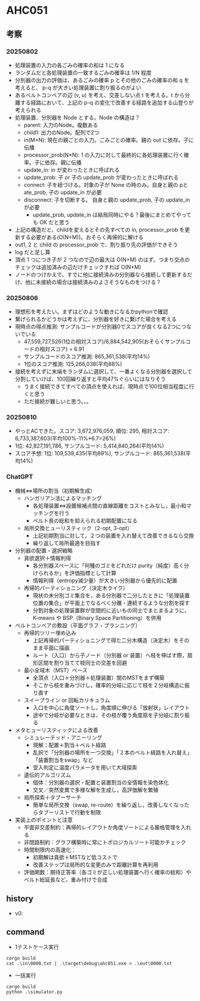 # AHC051

## 考察

### 20250802

- 処理装置の入力の各ごみの確率の和は 1 になる
- ランダムだと各処理装置の一致するごみの確率は 1/N 程度
- 分別器の出力の評価は、あるごみの確率 p とその他のごみの確率の和 q を考えると、 p-q が大きい処理装置に割り振るのがよい
- あるベルトコンベアの辺 (v, u) を考え、交差しない点 t を考える。t から分離する経路において、上記の p-q の変化で改善する経路を追加する山登りが考えられる
- 処理装置、分別器を Node とする。Node の構造は？
  - parent: 入力のNode。複数ある
  - child1: 出力のNode。配列で2つ
  - in(M×N): 現在の親ごとの入力。ごみごとの確率。親の out に依存。子に伝播
  - processor_prob(N×N): 1 の入力に対して最終的に各処理装置に行く確率。子に依存。親に伝播
  - update_in: in が変わったときに呼ばれる
  - update_prob: 子 or 子の update_prob が変わったときに呼ばれる
  - connect: 子を紐づける。対象の子が None の時のみ。自身と親の pとate_prob, 子の update_in が必要
  - disconnect: 子を切断する。 自身と親の update_prob, 子の update_in が必要
    - update_prob, update_in は結局同時にやる？最後にまとめてやっても OK だと思う
- 上記の構造だと、childを変えるとその先すべての in, processor_prob を更新する必要がある(O(N+M))。おそらく再帰的に解ける
- out1, 2 と child の processor_prob で、割り振り先の評価ができそう
- log だと足し算
- 頂点 1 つにつき子が 2 つなので辺の最大は O(N+M) のはず。つまり交点のチェックは追加済みの辺だけチェックすれば O(N+M)
- ノードのつけかえで、すでに他に接続済みの分別器なら接続して更新するだけ、他に未接続の場合は接続済みのよさそうなものをつける？

### 20250806

- 理想形を考えたい。まずはどのような動きになるかpythonで確認
- 繋げられるかどうかは考えずに、分別器を好きに繋げた場合を考える
- 現時点の得点推測: サンプルコードが分別器0でスコアが良くなる2つにつないでいる
  - 47,559,727,526(1位の相対スコア)/6,884,542,905(おそらくサンプルコードの相対スコア) = 6.91
  - サンプルコードのスコア推測: 865,361,538(平均14%)
  - 1位のスコア推測: 125,266,038(平均88%)
- 接続を考えずに末端をランダムに選択して、一番よくなる分別器を選択して分割していけば、100回繰り返すと平均47%ぐらいにはなりそう
  - うまく接続できてすべての頂点を使えれば、現時点で100位相当程度に行くと思う
  - ただ接続が難しいと思う。。。

### 20250810

- やっとACできた。スコア: 3,672,976,059, 順位: 295, 相対スコア: 6,733,387,603(平均100%-11%*6.7=26%)
- 1位: 42,827,191,786, サンプルコード: 5,414,840,264(平均14%)
- スコア予想: 1位: 109,539,435(平均89%), サンプルコード: 865,361,538(平均14%)

### ChatGPT

- 機械⇔場所の割当（初期解生成）
  - ハンガリアン法によるマッチング
    - 各処理装置⇔設置候補点間の直線距離をコストとみなし，最小和マッチングを行う
    - ベルト長の総和を抑えられる初期配置になる
  - 局所交換ヒューリスティック（2-opt, 3-opt）
    - 上記初期割当に対して，２つの装置を入れ替えて改善できるなら交換
    - 繰り返して局所最適を目指す
- 分別器の配置・選択戦略
  - 貪欲選択＋情報利得
    - 各分別器スペースに「何種のゴミをどれだけ purity（純度）高く分けられるか」を評価指標として計算
    - 情報利得（entropy減少量）が大きい分別器から優先的に配置
  - 再帰的パーティショニング（決定木ライク）
    - 現状の未分別ゴミ集合を，ある分別器で二分したときに「処理装置位置の集合」が平面上でなるべく分離・連続するような分割を探す
    - 分割対象の処理装置群が空間的に近いもの同士でまとまるように，K-means や BSP（Binary Space Partitioning）を併用
- ベルトコンベアの敷設（平面グラフ・プランニング）
  - 再帰的ツリー埋め込み
    - 上記再帰的パーティショニングで得た二分木構造（決定木）をそのまま平面に描画
    - ルート（入口）から子ノード（分別器 or 装置）へ枝を伸ばす際，扇形区間を割り当てて枝同士の交差を回避
  - 最小全域木（MST）ベース
    - 全頂点（入口＋分別器＋処理装置）間のMSTをまず構築
    - そこから枝を重みづけし，確率的分岐に応じて枝を２分岐構造に振り直す
  - スイープライン or 回転カリキュラム
    - 入口を中心に角度ソートし，角度順に伸びる「放射状」レイアウト
    - 途中で分岐が必要なときは，その枝が覆う角度扇を子分岐に割り振る
- メタヒューリスティックによる改善
  - シミュレーテッド・アニーリング
    - 現解：配置＋割当＋ベルト経路
    - 乱択で「分別器の場所を一つ交換」「２本のベルト経路を入れ替え」「装置割当をswap」など
    - 受入判定に温度パラメータを用いて大域探索
  - 遺伝的アルゴリズム
    - 個体：分別器の選択・配置と装置割当の全情報を染色体化
    - 交叉／突然変異で多様な解を生成し，高評価解を繁殖
  - 局所探索＋タブーサーチ
    - 簡単な局所交換（swap, re-route）を繰り返し，改善しなくなったらタブーリストで行動を制限
- 実装上のポイントと注意
  - 平面非交差制約：再帰的レイアウトか角度ソートによる厳格管理を入れる
  - 非閉路制約：グラフ構築時に常にトポロジカルソート可能かチェック
  - 時間制限内の高速化：
    - 初期解は貪欲＋MSTなど低コストで
    - 改善ステップは局所的な変更のみで距離計算を再利用
  - 評価関数：期待正答率（各ゴミが正しい処理装置へ行く確率の総和）やベルト総延長など，重み付けで合成

## history

- v0: 

## command

- 1テストケース実行

```
cargo build
cat .\in\0000.txt | .\target\debug\ahc051.exe > .\out\0000.txt
```

- 一括実行

```
cargo build
python .\simulator.py
```
